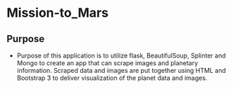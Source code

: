 # Mission-to_Mars

## Purpose ##

- Purpose of this application is to utilize flask, BeautifulSoup, Splinter and Mongo to create an app that can scrape images and planetary information. Scraped data and images are put together using HTML and Bootstrap 3 to deliver visualization of the planet data and images.
